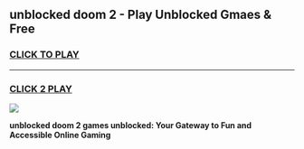 
## unblocked doom 2 - Play Unblocked Gmaes & Free
<h3>
<a href="https://news.freeplayer.one?title=unblocked_doom_2&ref=23F">CLICK TO PLAY</a></h3>
<hr>

<h3>
<a href="https://news.freeplayer.one?title=unblocked_doom_2&ref=23F">CLICK 2 PLAY</a>
  
</h3>

<a href="https://news.freeplayer.one?title=unblocked_doom_2&ref=23F/"><img src="https://clearcache.store/games.png"></a>


**unblocked doom 2 games unblocked: Your Gateway to Fun and Accessible Online Gaming**

